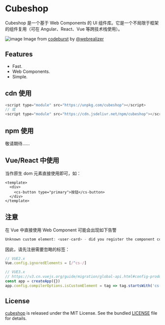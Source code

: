 # Cubeshop

Cubeshop 是一个基于 Web Components 的 UI 组件库。它是一个不局限于框架的组件复用（可在 Angular、React、Vue 等跨技术栈使用）。

![image](https://miro.medium.com/max/2000/1*-zkpV1IfOv-1dux6ZqWBCQ.png)
Image from [codeburst](https://codeburst.io/building-efficient-components-6ee2bdaea542) by [@webrealizer](https://twitter.com/webrealizer)

## Features

- Fast.
- Web Components.
- Simple.

## cdn 使用

```js
<script type="module" src="https://unpkg.com/cubeshop"></script>
// 或
<script type="module" src="https://cdn.jsdelivr.net/npm/cubeshop"></script>
```

## npm 使用

敬请期待......

## Vue/React 中使用

当作原生 dom 元素直接使用即可，如：

```vue
<template>
  <div>
    <cs-button type="primary">按钮</cs-button>
  </div>
</template>
```

##  注意

在 Vue 中直接使用 Web Component 可能会出现如下告警

```js
Unknown custom element: <user-card> - did you register the component correctly? For recursive components, make sure to provide the "name" option.
```

因此，请先注册需要忽略的标签：


```js
// VUE2.x
Vue.config.ignoredElements = [/^cs-/]

// VUE3.x
// https://v3.cn.vuejs.org/guide/migration/global-api.html#config-productiontip-%E7%A7%BB%E9%99%A4
const app = createApp({})
app.config.compilerOptions.isCustomElement = tag => tag.startsWith('cs-')
```

## License

[cubeshop](https://github.com/allan2coder/cubeshop) is released
under the MIT License. See the bundled [LICENSE](./LICENSE) file for details.

